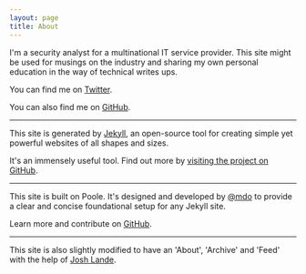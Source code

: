 ```yaml
---
layout: page
title: About
---
```


I'm a security analyst for a multinational IT service provider. This site might be used for musings on the industry and sharing my own personal education in the way of technical writes ups.

You can find me on [Twitter](https://twitter.com/4A616D6573).

You can also find me on [GitHub](https://github.com/4A616D6573).

---

This site is generated by [Jekyll](http://jekyllrb.com), an open-source tool for creating simple yet powerful websites of all shapes and sizes.

It's an immensely useful tool. Find out more by [visiting the project on GitHub](https://github.com/jekyll/jekyll).

---

This site is built on Poole. It's designed and developed by [@mdo](https://twitter.com/mdo) to provide a clear and concise foundational setup for any Jekyll site.

Learn more and contribute on [GitHub](https://github.com/poole/poole).

---

This site is also slightly modified to have an 'About', 'Archive' and 'Feed' with the help of [Josh Lande](http://joshualande.com/jekyll-github-pages-poole).
